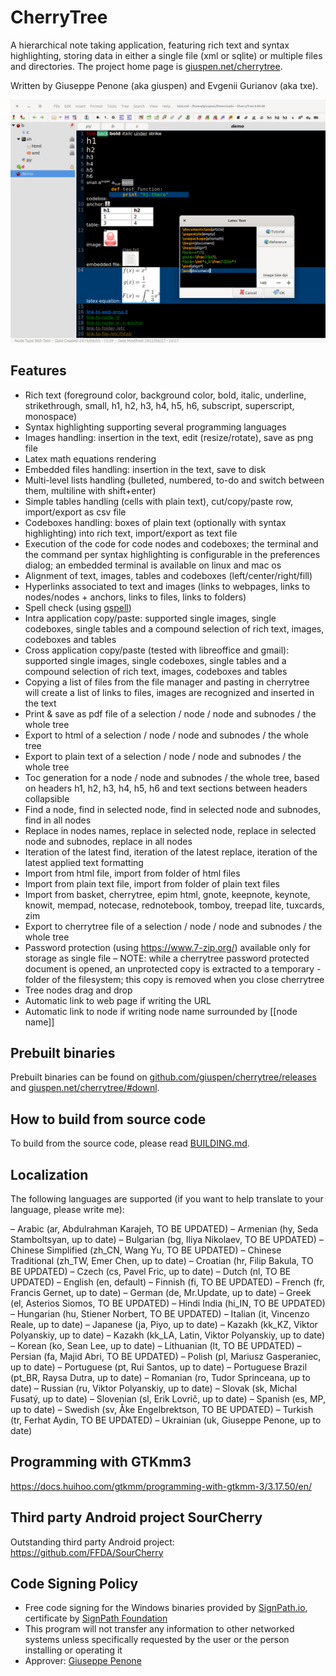 # CherryTree
A hierarchical note taking application, featuring rich text and syntax highlighting, storing data in either a single file (xml or sqlite) or multiple files and directories.
The project home page is [giuspen.net/cherrytree](https://www.giuspen.net/cherrytree/).

Written by Giuseppe Penone (aka giuspen) and Evgenii Gurianov (aka txe).

![Cherrytree main window with text](docs/cherrytree-main_window_text.png)

## Features
- Rich text (foreground color, background color, bold, italic, underline, strikethrough, small, h1, h2, h3, h4, h5, h6, subscript, superscript, monospace)
- Syntax highlighting supporting several programming languages
- Images handling: insertion in the text, edit (resize/rotate), save as png file
- Latex math equations rendering
- Embedded files handling: insertion in the text, save to disk
- Multi-level lists handling (bulleted, numbered, to-do and switch between them, multiline with shift+enter)
- Simple tables handling (cells with plain text), cut/copy/paste row, import/export as csv file
- Codeboxes handling: boxes of plain text (optionally with syntax highlighting) into rich text, import/export as text file
- Execution of the code for code nodes and codeboxes; the terminal and the command per syntax highlighting is configurable in the preferences dialog; an embedded terminal is available on linux and mac os
- Alignment of text, images, tables and codeboxes (left/center/right/fill)
- Hyperlinks associated to text and images (links to webpages, links to nodes/nodes + anchors, links to files, links to folders)
- Spell check (using [gspell](https://gitlab.gnome.org/GNOME/gspell))
- Intra application copy/paste: supported single images, single codeboxes, single tables and a compound selection of rich text, images, codeboxes and tables
- Cross application copy/paste (tested with libreoffice and gmail): supported single images, single codeboxes, single tables and a compound selection of rich text, images, codeboxes and tables
- Copying a list of files from the file manager and pasting in cherrytree will create a list of links to files, images are recognized and inserted in the text
- Print & save as pdf file of a selection / node / node and subnodes / the whole tree
- Export to html of a selection / node / node and subnodes / the whole tree
- Export to plain text of a selection / node / node and subnodes / the whole tree
- Toc generation for a node / node and subnodes / the whole tree, based on headers h1, h2, h3, h4, h5, h6 and text sections between headers collapsible
- Find a node, find in selected node, find in selected node and subnodes, find in all nodes
- Replace in nodes names, replace in selected node, replace in selected node and subnodes, replace in all nodes
- Iteration of the latest find, iteration of the latest replace, iteration of the latest applied text formatting
- Import from html file, import from folder of html files
- Import from plain text file, import from folder of plain text files
- Import from basket, cherrytree, epim html, gnote, keepnote, keynote, knowit, mempad, notecase, rednotebook, tomboy, treepad lite, tuxcards, zim
- Export to cherrytree file of a selection / node / node and subnodes / the whole tree
- Password protection (using https://www.7-zip.org/) available only for storage as single file – NOTE: while a cherrytree password protected document is opened, an unprotected copy is extracted to a temporary -folder of the filesystem; this copy is removed when you close cherrytree
- Tree nodes drag and drop
- Automatic link to web page if writing the URL
- Automatic link to node if writing node name surrounded by [[node name]]

## Prebuilt binaries
Prebuilt binaries can be found on [github.com/giuspen/cherrytree/releases](https://github.com/giuspen/cherrytree/releases) and [giuspen.net/cherrytree/#downl](https://www.giuspen.net/cherrytree/#downl).

## How to build from source code
To build from the source code, please read [BUILDING.md](BUILDING.md).

## Localization
The following languages are supported (if you want to help translate to your language, please write me):

– Arabic (ar, Abdulrahman Karajeh, TO BE UPDATED)
– Armenian (hy, Seda Stamboltsyan, up to date)
– Bulgarian (bg, Iliya Nikolaev, TO BE UPDATED)
– Chinese Simplified (zh_CN, Wang Yu, TO BE UPDATED)
– Chinese Traditional (zh_TW, Emer Chen, up to date)
– Croatian (hr, Filip Bakula, TO BE UPDATED)
– Czech (cs, Pavel Fric, up to date)
– Dutch (nl, TO BE UPDATED)
– English (en, default)
– Finnish (fi, TO BE UPDATED)
– French (fr, Francis Gernet, up to date)
– German (de, Mr.Update, up to date)
– Greek (el, Asterios Siomos, TO BE UPDATED)
– Hindi India (hi_IN, TO BE UPDATED)
– Hungarian (hu, Stiener Norbert, TO BE UPDATED)
– Italian (it, Vincenzo Reale, up to date)
– Japanese (ja, Piyo, up to date)
– Kazakh (kk_KZ, Viktor Polyanskiy, up to date)
– Kazakh (kk_LA, Latin, Viktor Polyanskiy, up to date)
– Korean (ko, Sean Lee, up to date)
– Lithuanian (lt, TO BE UPDATED)
– Persian (fa, Majid Abri, TO BE UPDATED)
– Polish (pl, Mariusz Gasperaniec, up to date)
– Portuguese (pt, Rui Santos, up to date)
– Portuguese Brazil (pt_BR, Raysa Dutra, up to date)
– Romanian (ro, Tudor Sprinceana, up to date)
– Russian (ru, Viktor Polyanskiy, up to date)
– Slovak (sk, Michal Fusatý, up to date)
– Slovenian (sl, Erik Lovrič, up to date)
– Spanish (es, MP, up to date)
– Swedish (sv, Åke Engelbrektson, TO BE UPDATED)
– Turkish (tr, Ferhat Aydin, TO BE UPDATED)
– Ukrainian (uk, Giuseppe Penone, up to date)

## Programming with GTKmm3
https://docs.huihoo.com/gtkmm/programming-with-gtkmm-3/3.17.50/en/

## Third party Android project SourCherry
Outstanding third party Android project: https://github.com/FFDA/SourCherry

## Code Signing Policy
- Free code signing for the Windows binaries provided by [SignPath.io](https://signpath.io/), certificate by [SignPath Foundation](https://signpath.org/)
- This program will not transfer any information to other networked systems unless specifically requested by the user or the person installing or operating it
- Approver: [Giuseppe Penone](https://github.com/giuspen)
